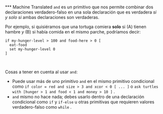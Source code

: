 ﻿*** Machine Translated
`and` es un primitivo que nos permite combinar dos declaraciones verdadero-falso en una sola declaración que es verdadera *si y solo si* ambas declaraciones son verdaderas.



Por ejemplo, si quisiéramos que una tortuga comiera **solo** si (A) tienen hambre *y* (B) si había comida en el mismo parche, podríamos decir:



```
if my-hunger-level > 100 and food-here > 0 [
  eat-food
  set my-hunger-level 0
]
```

  

<br />

Cosas a tener en cuenta al usar `and`:

- Puede usar más de uno primitivo `and` en el mismo primitivo condicional como `if color = red and size > 3 and xcor < 0 [ ... ]` o `ask turtles with [hunger > 1 and food < 1 and money > 10 ]` .
- `and` mismo no hace nada; debes usarlo dentro de una declaración condicional como `if` y `if-else` u otras primitivas que requieren valores verdadero-falso como `while` .